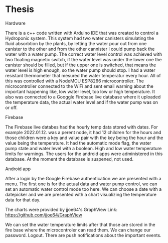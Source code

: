 # Thesis

Hardware

There is a c++ code written with Arduino IDE that was created to control a Hydroponic system.
This system had two water canisters simulating the fluid absorbtion by the plants,
by letting the water pour out from one canister to the other and from the other cannister I could pump back the water with a water pump.
The correct water level control was achieved with two floating magnetic switch, if the water level was under the lower one the canister should be filled,
but if the upper one is switched, that means the water level is high enough, so the water pump should stop.
I had a water resistant thermometer that mesured the water temperatur every hour.
All of this was controlled with a NodeMCU ESP8266 microcontroller.
The microcontroller connected to the WiFi and sent email warning about the important happening like, low water level, too low or high temperature.
It also was connected to a Googgle Firebase live database where it uploaded the temperature data, the actual water level and if the water pump was on or off.

Firebase

The Firebase live databes had the hourly temp data stored with dates. For example  2022.01.12. was a perent node,
it had 12 children for the hours and those children were a key and value pair with the key being the hour and the value being the temperature.
It had the automatic mode flag, the water pump state and water level with a boolean. High and low water temperature limits for warnings.
The users for the android apps were administered in this database.
At the moment the database is suspened, not used.

Android app

After a login by the Google Firebase authentication we are presented with a menu.
The first one is for the actual data and water pump control, we can set an automatic water control mode too here.
We can choose a date with a datepicker and we are presented with a chart visualizing the temperature data for that day.

The charts were provided by jjoe64's GraphView
Link: https://github.com/jjoe64/GraphView

We can set the water temperature limits after that those are stored in the fire base where the microcontroler can read them.
We can change our password.
Logout.
There are push notifications about the important events.
